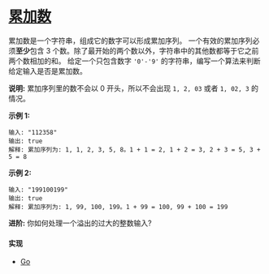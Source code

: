 # [累加数](https://leetcode-cn.com/problems/additive-number/description/)

累加数是一个字符串，组成它的数字可以形成累加序列。
一个有效的累加序列必须**至少**包含 3 个数。除了最开始的两个数以外，字符串中的其他数都等于它之前两个数相加的和。
给定一个只包含数字 `'0'-'9'` 的字符串，编写一个算法来判断给定输入是否是累加数。

**说明:**
累加序列里的数不会以 0 开头，所以不会出现 `1, 2, 03` 或者 `1, 02, 3` 的情况。

**示例 1:**
```
输入: "112358"
输出: true 
解释: 累加序列为: 1, 1, 2, 3, 5, 8。1 + 1 = 2, 1 + 2 = 3, 2 + 3 = 5, 3 + 5 = 8
```

**示例 2:**
```
输入: "199100199"
输出: true 
解释: 累加序列为: 1, 99, 100, 199。1 + 99 = 100, 99 + 100 = 199
```

**进阶:**
你如何处理一个溢出的过大的整数输入?

#### 实现
- [Go](https://github.com/pojozhang/playground/blob/master/solutions/go/src/playground/algorithm/additive_number.go)

